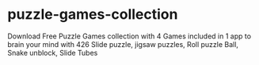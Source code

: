 # puzzle-games-collection
Download Free Puzzle Games collection with 4 Games included in 1 app to brain your mind with 426 Slide puzzle, jigsaw puzzles, Roll puzzle Ball, Snake unblock, Slide Tubes
